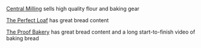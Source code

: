 [Central Milling](https://centralmilling.com/) sells high quality flour and baking gear

[The Perfect Loaf](https://www.youtube.com/results?search_query=the+perfect+loaf+sourdough+bread) has great bread content

[The Proof Bakery](https://www.youtube.com/watch?v=ZA_lt-zMeig) has great bread content and a long start-to-finish video of baking bread
